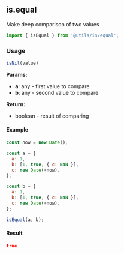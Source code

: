 ## is.equal

Make deep comparison of two values

```javascript
import { isEqual } from '@utils/is/equal';
```

### Usage

```javascript
isNil(value)
```

**Params:**

* **a**: any - first value to compare
* **b**: any - second value to compare

**Return:**

* boolean - result of comparing

#### Example

```javascript
const now = new Date();

const a = {
  a: 1,
  b: [1, true, { c: NaN }],
  c: new Date(+now),
};

const b = {
  a: 1,
  b: [1, true, { c: NaN }],
  c: new Date(+now),
};

isEqual(a, b);
```

#### Result

```json
true
```